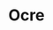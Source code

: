 ---
title: Ocre
date: 
draft: false

# descripcion
description : Aros espectaculares! En plata 925 y cristal Swarovski. Simplemente bellísimos.

materials: Plata 925

color: 

dimensions: Largo 5cm

code: 01-10-0990

type: "Aros"

categories: []

price: $11.820,00

price_eftvo: $10.050,00

# Images
# first image will be shown in the product page
images:
  # - image: "images/path_to_image"
  # La ubicacion de las imagenes es imagenes/Aros/Aros.Cristal Swarovski/01-10-0990-ocre
  - image: "./images/aros/cristal_swarovski/01-10-0990-ocre_a.jpg"
  - image: "./images/aros/cristal_swarovski/01-10-0990-ocre_b.jpg"
---